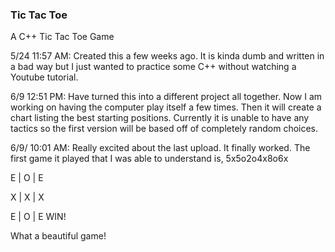 ### Tic Tac Toe
A C++ Tic Tac Toe Game

5/24 11:57 AM:
Created this a few weeks ago. It is kinda dumb and written in a bad way but I just wanted to practice some C++ without watching a Youtube tutorial.

6/9 12:51 PM:
Have turned this into a different project all together. Now I am working on having the computer play itself a few times. Then it will create a chart listing the best starting positions. Currently it is unable to have any tactics so the first version will be based off of completely random choices. 

6/9/ 10:01 AM:
Really excited about the last upload. It finally worked. The first game it played that I was able to understand is, 5x5o2o4x8o6x

E | O | E

X | X | X

E | O | E
WIN!

What a beautiful game!
